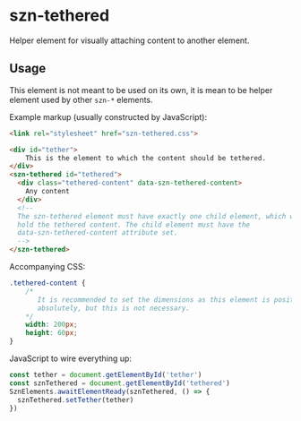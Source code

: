 # szn-tethered

Helper element for visually attaching content to another element. 

## Usage

This element is not meant to be used on its own, it is mean to be helper
element used by other `szn-*` elements.

Example markup (usually constructed by JavaScript):

```html
<link rel="stylesheet" href="szn-tethered.css">

<div id="tether">
    This is the element to which the content should be tethered.
</div>
<szn-tethered id="tethered">
  <div class="tethered-content" data-szn-tethered-content>
    Any content
  </div>
  <!--
  The szn-tethered element must have exactly one child element, which will
  hold the tethered content. The child element must have the
  data-szn-tethered-content attribute set.
  -->
</szn-tethered>
```

Accompanying CSS:

```css
.tethered-content {
    /*
       It is recommended to set the dimensions as this element is positioned
       absolutely, but this is not necessary.
    */
    width: 200px;
    height: 60px;
}
```

JavaScript to wire everything up:

```javascript
const tether = document.getElementById('tether')
const sznTethered = document.getElementById('tethered')
SznElements.awaitElementReady(sznTethered, () => {
  sznTethered.setTether(tether)
})
```
